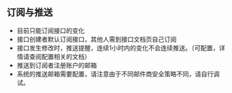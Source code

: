 ## 订阅与推送

* 目前只能订阅接口的变化
* 接口创建者默认订阅接口，其他人需到接口文档页自己订阅
* 接口发生修改时，推送提醒，连续1小时内的变化不会连续推送。（可配置，详情请查阅配置相关的文档）
* 推送到订阅者注册账户的邮箱
* 系统的推送邮箱需要配置，请注意由于不同邮件商安全策略不同，请自行调试。
